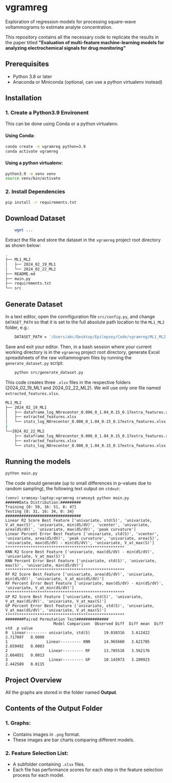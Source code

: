 # vgramreg
Exploration of regression models for processing square-wave voltammograms to estimate analyte concentration.

This repository contains all the necessary code to replicate the results in the paper titled **"Evaluation of multi-feature machine-learning models for
analyzing electrochemical signals for drug monitoring"**

## Prerequisites
-   Python 3.8 or later
-   Anaconda or Miniconda (optional, can use a python virtualenv instead)

## Installation

### 1.  Create a Python3.9 Environent

This can be done using Conda or a python virtualenv.

#### Using Conda:
```bash 
conda create -n vgramreg python=3.9
conda activate vgramreg
```

#### Using a python virtualenv:
```bash
python3.9 -m venv venv
source venv/bin/activate
```

### 2.  Install Dependencies
```bash
pip install -r requirements.txt
```

## Download Dataset
```bash
    wget ...
```
Extract the file and store the dataset in the `vgramreg` project root directory as shown below:
```bash
.
├── ML1_ML2
│   ├── 2024_02_19_ML1
│   └── 2024_02_22_ML2
├── README.md
├── main.py
├── requirements.txt
└── src
```


## Generate Dataset
In a text editor, open the connfiguration file `src/config.py`, and change
`DATASET_PATH` so that it is set to the full absolute path location to the `ML1_ML2` 
folder, e.g.:
```bash
    DATASET_PATH = '/Users/abc/Desktop/Epilepsey/Code/vgramreg/ML1_ML2'
```
Save and exit your editor. Then, in a bash session where your current working
directory is in the `vgramreg` project root directory, generate Excel spreadsheets of the raw voltammogram files 
by running the `generate_dataset.py` script:
```bash
    python src/generate_dataset.py
```
This code creates three `.xlsx` files in the respective folders (2024_02_19_ML1 and 2024_02_22_ML2). We will use only one file named `extracted_features.xlsx`.

```bash
ML1_ML2
├── 2024_02_19_ML1
│   ├── dataframe_log_NOrecenter_0.006_0_1.04_0.15_0.17extra_features.xlsx
│   ├── extracted_features.xlsx
│   └── stats_log_NOrecenter_0.006_0_1.04_0.15_0.17extra_features.xlsx
|
└──2024_02_22_ML2
    ├── dataframe_log_NOrecenter_0.006_0_1.04_0.15_0.17extra_features.xlsx
    ├── extracted_features.xlsx
    └── stats_log_NOrecenter_0.006_0_1.04_0.15_0.17extra_features.xlsx
```

## Running the models
```bash
python main.py
```
The code should generate (up to small differences in p-values due to random sampling), 
the following text output on `stdout`:
```
(venv) sramsey-laptop:vgramreg sramsey$ python main.py
######Data Distribution:#########
Training {0: 50, 16: 51, 8: 47}
Testing {8: 31, 16: 34, 0: 34}
#################################
Linear R2 Score Best Feature ['univariate, std(S)', 'univariate, V_at_max(S)', 'univariate, min(dS/dV)', 'vcenter', 'univariate, area(dS/dV)', 'univariate, max(dS/dV)', 'peak curvature']
Linear Percent Error Best Feature ['univariate, std(S)', 'vcenter', 'univariate, area(dS/dV)', 'peak curvature', 'univariate, area(S)', 'univariate, max(dS/dV) - min(dS/dV)', 'univariate, V_at_max(S)']
****************************************************
KNN R2 Score Best Feature ['univariate, max(dS/dV) - min(dS/dV)', 'univariate, V_at_max(S)']
KNN Percent Error Best Feature ['univariate, std(S)', 'univariate, max(S)', 'univariate, min(dS/dV)']
****************************************************
RF R2 Score Best Feature ['univariate, area(dS/dV)', 'univariate, min(dS/dV)', 'univariate, V_at_min(dS/dV)']
RF Percent Error Best Feature ['univariate, max(dS/dV) - min(dS/dV)', 'univariate, V_at_min(dS/dV)']
****************************************************
GP R2 Score Best Feature ['univariate, std(S)', 'univariate, V_at_max(dS/dV)', 'univariate, V_at_max(S)']
GP Percent Error Best Feature ['univariate, std(S)', 'univariate, V_at_max(dS/dV)', 'univariate, V_at_max(S)']
****************************************************
########Paired Permutation Test##############
                     Model Comparison  Observed Diff  Diff mean  Diff std  p value
0  Linear--------- univariate, std(S)      19.010316   3.612422  2.717097   0.0000
1                 Linear--------- KNN      14.965660   3.621785  2.659492   0.0003
2                  Linear--------- RF      13.785516   3.562176  2.664851   0.0013
3                  Linear--------- GP      10.143973   3.289923  2.442589   0.0115
```

## Project Overview

All the graphs are stored in the folder named **Output**.

## Contents of the Output Folder

### 1. **Graphs**:
   - Contains images in `.png` format.
   - These images are bar charts comparing different models.

### 2. **Feature Selection List**:
   - A subfolder containing `.xlsx` files.
   - Each file has performance scores for each step in the feature selection process for each model.
